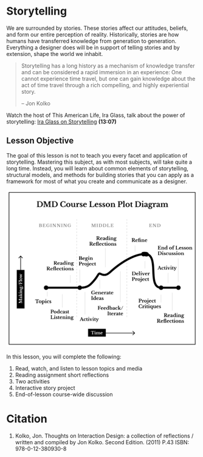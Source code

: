 # Storytelling

We are surrounded by stories. These stories affect our attitudes, beliefs, and form our entire perception of reality. Historically, stories are how humans have transferred knowledge from generation to generation. Everything a designer does will be in support of telling stories and by extension, shape the world we inhabit.

> Storytelling has a long history as a mechanism of knowledge transfer and can be considered a rapid immersion in an experience: One cannot experience time travel, but one can gain knowledge about the act of time travel through a rich compelling, and highly experiential story.  
>   
>   – Jon Kolko

Watch the host of This American Life, Ira Glass, talk about the power of storytelling: [Ira Glass on Storytelling](https://www.youtube.com/watch?v=K1NQKrbVslk) **\(13:07\)**

## Lesson Objective

The goal of this lesson is not to teach you every facet and application of storytelling. Mastering this subject, as with most subjects, will take quite a long time. Instead, you will learn about common elements of storytelling, structural models, and methods for building stories that you can apply as a framework for most of what you create and communicate as a designer.

![DMD Course Lesson Plot Diagram](../../assets/narrative-lesson-diagram.png)

In this lesson, you will complete the following:

1. Read, watch, and listen to lesson topics and media
2. Reading assignment short reflections
3. Two activities
4. Interactive story project
5. End-of-lesson course-wide discussion

# Citation

1. Kolko, Jon. Thoughts on Interaction Design: a collection of reflections / written and compiled by Jon Kolko. Second Edition. \(2011\) P.43 ISBN: 978-0-12-380930-8



